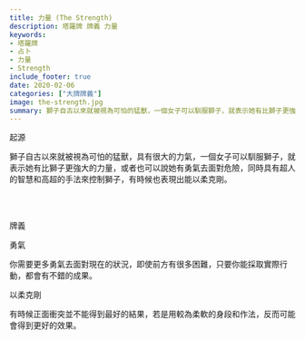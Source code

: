 ```yaml
---
title: 力量 (The Strength)
description: 塔羅牌 牌義 力量
keywords:
- 塔羅牌
- 占卜
- 力量
- Strength
include_footer: true
date: 2020-02-06
categories: ["大牌牌義"]
image: the-strength.jpg
summary: 獅子自古以來就被視為可怕的猛獸，一個女子可以馴服獅子，就表示她有比獅子更強大的力量。
---
```


<p class="title is-3">起源</p>
<p class="subtitle is-6">
獅子自古以來就被視為可怕的猛獸，具有很大的力氣，一個女子可以馴服獅子，就表示她有比獅子更強大的力量，或者也可以說她有勇氣去面對危險，同時具有超人的智慧和高超的手法來控制獅子，有時候也表現出能以柔克剛。
</p>

<br/><br/>
<p class="title is-3">牌義</p>
<p class="subtitle is-4">勇氣</p>
<p class="subtitle is-6">你需要更多勇氣去面對現在的狀況，即使前方有很多困難，只要你能採取實際行動，都會有不錯的成果。</p>
<p class="subtitle is-4">以柔克剛</p>
<p class="subtitle is-6">有時候正面衝突並不能得到最好的結果，若是用較為柔軟的身段和作法，反而可能會得到更好的效果。</p>
